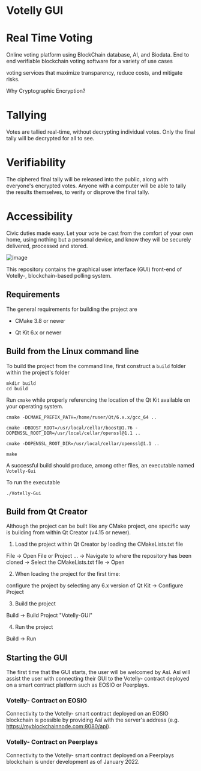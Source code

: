 # Votelly GUI
# Real Time Voting

Online voting platform using BlockChain database, AI, and Biodata.
End to end verifiable blockchain voting software for a variety of use cases

voting services that maximize transparency, reduce costs, and mitigate risks.

Why Cryptographic Encryption?
# Tallying
Votes are tallied real-time, without decrypting individual votes. Only the final tally will be decrypted for all to see.

 
# Verifiability
The ciphered final tally will be released into the public, along with everyone's encrypted votes. Anyone with a computer will be able to tally the results themselves, to verify or disprove the final tally.

# Accessibility
Civic duties made easy. Let your vote be cast from the comfort of your own home, using nothing but a personal device, and know they will be securely delivered, processed and stored.

![image](https://homepesa.com/images/2023-03-m7.jpeg)

This repository contains the graphical user interface (GUI) front-end of Votelly-, blockchain-based polling system.

## Requirements

The general requirements for building the project are

- CMake 3.8 or newer

- Qt Kit 6.x or newer


## Build from the Linux command line

To build the project from the command line, first construct a `build` folder within the project's folder

```
mkdir build
cd build
```

Run `cmake` while properly referencing the location of the Qt Kit available on your operating system.

```
cmake -DCMAKE_PREFIX_PATH=/home/ruser/Qt/6.x.x/gcc_64 ..

cmake -DBOOST_ROOT=/usr/local/cellar/boost@1.76 -DOPENSSL_ROOT_DIR=/usr/local/cellar/openssl@1.1 ..

cmake -DOPENSSL_ROOT_DIR=/usr/local/cellar/openssl@1.1 ..

make
```

A successful build should produce, among other files, an executable named `Votelly-Gui`

To run the executable

```
./Votelly-Gui
```


## Build from Qt Creator

Although the project can be built like any CMake project, one specific way is building from within Qt Creator (v4.15 or newer).

1. Load the project within Qt Creator by loading the CMakeLists.txt file

File -> Open File or Project ... -> Navigate to where the repository has been cloned -> Select the CMakeLists.txt file -> Open

2. When loading the project for the first time:

configure the project by selecting any 6.x version of Qt Kit -> Configure Project

3. Build the project

Build -> Build Project "Votelly-GUI"

4. Run the project

Build -> Run


## Starting the GUI

The first time that the GUI starts, the user will be welcomed by Así.  Así will assist the user with connecting their GUI to the Votelly- contract deployed on a smart contract platform such as EOSIO or Peerplays.

### Votelly- Contract on EOSIO

Connectivity to the Votelly- smart contract deployed on an EOSIO blockchain is possible by providing Así with the server's address (e.g. https://myblockchainnode.com:8080/api).

### Votelly- Contract on Peerplays

Connectivity to the Votelly- smart contract deployed on a Peerplays blockchain is under development as of January 2022.
